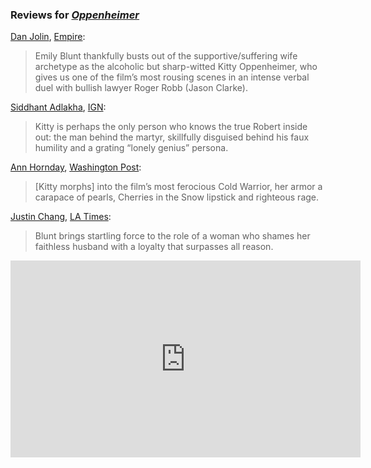 <!-- Emily Blunt -->
### Reviews for [_Oppenheimer_](/movies/872585)

[Dan Jolin](https://twitter.com/danjolin), [Empire](https://www.empireonline.com/movies/reviews/oppenheimer/):

> Emily Blunt thankfully busts out of the supportive/suffering wife archetype as the alcoholic but sharp-witted Kitty Oppenheimer, who gives us one of the film’s most rousing scenes in an intense verbal duel with bullish lawyer Roger Robb (Jason Clarke).

[Siddhant Adlakha](https://twitter.com/SiddhantAdlakha), [IGN](https://www.ign.com/articles/oppenheimer-review):

> Kitty is perhaps the only person who knows the true Robert inside out: the man behind the martyr, skillfully disguised behind his faux humility and a grating “lonely genius” persona.

[Ann Hornday](https://twitter.com/annhornaday), [Washington Post](https://www.washingtonpost.com/entertainment/movies/2023/07/19/oppenheimer-movie-review/):

> [Kitty morphs] into the film’s most ferocious Cold Warrior, her armor a carapace of pearls, Cherries in the Snow lipstick and righteous rage.

[Justin Chang](https://twitter.com/JustinCChang), [LA Times](https://www.latimes.com/entertainment-arts/movies/story/2023-07-19/oppenheimer-review-christopher-nolan-cillian-murphy-robert-downey-jr):

> Blunt brings startling force to the role of a woman who shames her faithless husband with a loyalty that surpasses all reason.

<iframe width="560" height="315" src="https://www.youtube-nocookie.com/embed/1xrBobulfJ4?si=xhv7Ojgra3qiSeLM" title="YouTube video player" frameborder="0" allow="accelerometer; autoplay; clipboard-write; encrypted-media; gyroscope; picture-in-picture; web-share" allowfullscreen></iframe>